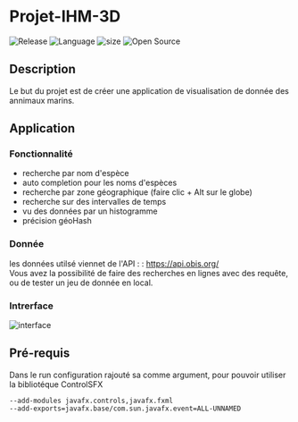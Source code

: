 # Projet-IHM-3D


![Release](https://img.shields.io/badge/Release-v1.0-blueviolet)
![Language](https://img.shields.io/badge/Language-Java-ff9214)
![size](https://img.shields.io/badge/Size-17Mo-f12222)
![Open Source](https://badges.frapsoft.com/os/v2/open-source.svg?v=103)


## Description 
Le but du projet est de créer une application de visualisation de donnée des annimaux marins. 

## Application 

### Fonctionnalité
- recherche par nom d'espèce 
- auto completion pour les noms d'espèces
- recherche par zone géographique (faire clic + Alt sur le globe)
- recherche sur des intervalles de temps 
- vu des données par un histogramme
- précision géoHash 


### Donnée 
les données utilsé viennet de l'API : : https://api.obis.org/   
Vous avez la possibilité de faire des recherches en lignes avec des requête, ou de tester un jeu de donnée en local. 

### Intrerface

![interface](https://github.com/Bilail/Projet-IHM-3D/blob/master/image/interface.PNG)


## Pré-requis 
Dans le run configuration rajouté sa comme argument, pour pouvoir utiliser la bibliotéque ControlSFX
```
--add-modules javafx.controls,javafx.fxml
--add-exports=javafx.base/com.sun.javafx.event=ALL-UNNAMED
```

